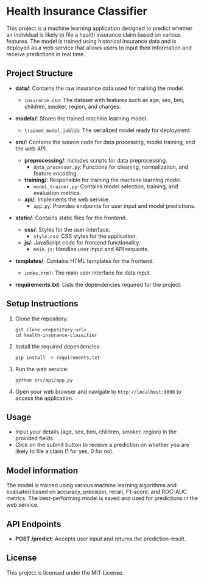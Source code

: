 # Health Insurance Classifier

This project is a machine learning application designed to predict whether an individual is likely to file a health insurance claim based on various features. The model is trained using historical insurance data and is deployed as a web service that allows users to input their information and receive predictions in real time.

## Project Structure

- **data/**: Contains the raw insurance data used for training the model.
  - `insurance.csv`: The dataset with features such as age, sex, bmi, children, smoker, region, and charges.

- **models/**: Stores the trained machine learning model.
  - `trained_model.joblib`: The serialized model ready for deployment.

- **src/**: Contains the source code for data processing, model training, and the web API.
  - **preprocessing/**: Includes scripts for data preprocessing.
    - `data_processor.py`: Functions for cleaning, normalization, and feature encoding.
  - **training/**: Responsible for training the machine learning model.
    - `model_trainer.py`: Contains model selection, training, and evaluation metrics.
  - **api/**: Implements the web service.
    - `app.py`: Provides endpoints for user input and model predictions.

- **static/**: Contains static files for the frontend.
  - **css/**: Styles for the user interface.
    - `style.css`: CSS styles for the application.
  - **js/**: JavaScript code for frontend functionality.
    - `main.js`: Handles user input and API requests.

- **templates/**: Contains HTML templates for the frontend.
  - `index.html`: The main user interface for data input.

- **requirements.txt**: Lists the dependencies required for the project.

## Setup Instructions

1. Clone the repository:
   ```
   git clone <repository-url>
   cd health-insurance-classifier
   ```

2. Install the required dependencies:
   ```
   pip install -r requirements.txt
   ```

3. Run the web service:
   ```
   python src/api/app.py
   ```

4. Open your web browser and navigate to `http://localhost:8000` to access the application.

## Usage

- Input your details (age, sex, bmi, children, smoker, region) in the provided fields.
- Click on the submit button to receive a prediction on whether you are likely to file a claim (1 for yes, 0 for no).

## Model Information

The model is trained using various machine learning algorithms and evaluated based on accuracy, precision, recall, F1-score, and ROC-AUC metrics. The best-performing model is saved and used for predictions in the web service.

## API Endpoints

- **POST /predict**: Accepts user input and returns the prediction result.

## License

This project is licensed under the MIT License.